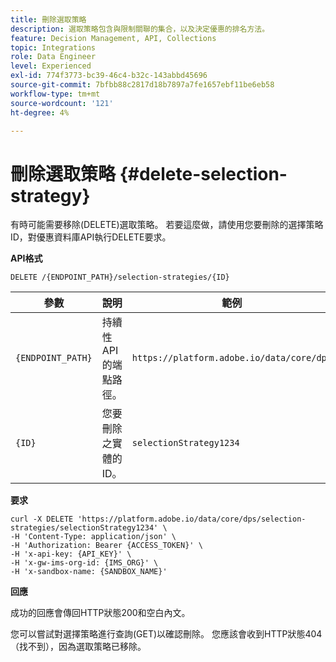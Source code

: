 ```yaml
---
title: 刪除選取策略
description: 選取策略包含與限制關聯的集合，以及決定優惠的排名方法。
feature: Decision Management, API, Collections
topic: Integrations
role: Data Engineer
level: Experienced
exl-id: 774f3773-bc39-46c4-b32c-143abbd45696
source-git-commit: 7bfbb88c2817d18b7897a7fe1657ebf11be6eb58
workflow-type: tm+mt
source-wordcount: '121'
ht-degree: 4%

---
```


# 刪除選取策略 {#delete-selection-strategy}

有時可能需要移除(DELETE)選取策略。 若要這麼做，請使用您要刪除的選擇策略ID，對優惠資料庫API執行DELETE要求。

**API格式**

```http
DELETE /{ENDPOINT_PATH}/selection-strategies/{ID}
```

| 參數 | 說明 | 範例 |
| --------- | ----------- | ------- |
| `{ENDPOINT_PATH}` | 持續性API的端點路徑。 | `https://platform.adobe.io/data/core/dps` |
| `{ID}` | 您要刪除之實體的ID。 | `selectionStrategy1234` |

**要求**

```shell
curl -X DELETE 'https://platform.adobe.io/data/core/dps/selection-strategies/selectionStrategy1234' \
-H 'Content-Type: application/json' \
-H 'Authorization: Bearer {ACCESS_TOKEN}' \
-H 'x-api-key: {API_KEY}' \
-H 'x-gw-ims-org-id: {IMS_ORG}' \
-H 'x-sandbox-name: {SANDBOX_NAME}'
```

**回應**

成功的回應會傳回HTTP狀態200和空白內文。

您可以嘗試對選擇策略進行查詢(GET)以確認刪除。 您應該會收到HTTP狀態404 （找不到），因為選取策略已移除。
